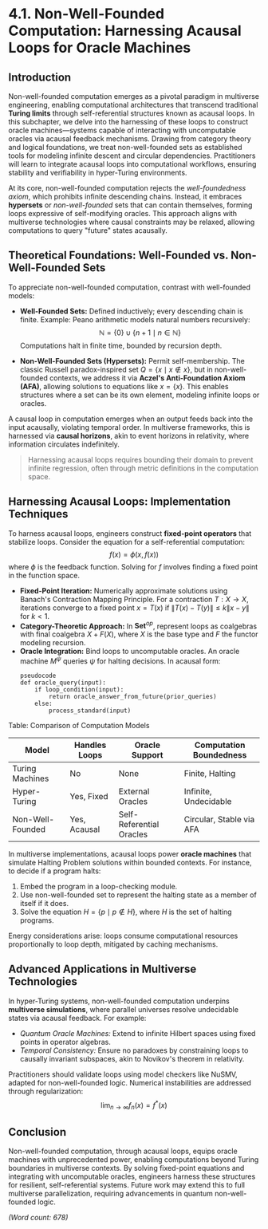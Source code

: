 # 4.1. Non-Well-Founded Computation: Harnessing Acausal Loops for Oracle Machines

## Introduction

Non-well-founded computation emerges as a pivotal paradigm in multiverse engineering, enabling computational architectures that transcend traditional **Turing limits** through self-referential structures known as acausal loops. In this subchapter, we delve into the harnessing of these loops to construct oracle machines—systems capable of interacting with uncomputable oracles via acausal feedback mechanisms. Drawing from category theory and logical foundations, we treat non-well-founded sets as established tools for modeling infinite descent and circular dependencies. Practitioners will learn to integrate acausal loops into computational workflows, ensuring stability and verifiability in hyper-Turing environments.

At its core, non-well-founded computation rejects the *well-foundedness axiom*, which prohibits infinite descending chains. Instead, it embraces **hypersets** or *non-well-founded* sets that can contain themselves, forming loops expressive of self-modifying oracles. This approach aligns with multiverse technologies where causal constraints may be relaxed, allowing computations to query "future" states acausally.

## Theoretical Foundations: Well-Founded vs. Non-Well-Founded Sets

To appreciate non-well-founded computation, contrast with well-founded models:

- **Well-Founded Sets:** Defined inductively; every descending chain is finite. Example: Peano arithmetic models natural numbers recursively:
  $$
  \mathbb{N} = \{0\} \cup \{n+1 \mid n \in \mathbb{N}\}
  $$
  Computations halt in finite time, bounded by recursion depth.

- **Non-Well-Founded Sets (Hypersets):** Permit self-membership. The classic Russell paradox-inspired set $Q = \{x \mid x \notin x\}$, but in non-well-founded contexts, we address it via **Aczel's Anti-Foundation Axiom (AFA)**, allowing solutions to equations like $x = \{x\}$. This enables structures where a set can be its own element, modeling infinite loops or oracles.

A causal loop in computation emerges when an output feeds back into the input acausally, violating temporal order. In multiverse frameworks, this is harnessed via **causal horizons**, akin to event horizons in relativity, where information circulates indefinitely.

> Harnessing acausal loops requires bounding their domain to prevent infinite regression, often through metric definitions in the computation space.

## Harnessing Acausal Loops: Implementation Techniques

To harness acausal loops, engineers construct **fixed-point operators** that stabilize loops. Consider the equation for a self-referential computation:
$$
f(x) = \phi(x, f(x))
$$
where $\phi$ is the feedback function. Solving for $f$ involves finding a fixed point in the function space.

- **Fixed-Point Iteration:** Numerically approximate solutions using Banach's Contraction Mapping Principle. For a contraction $T: X \to X$, iterations converge to a fixed point $x = T(x)$ if $\|T(x) - T(y)\| \leq k \|x - y\|$ for $k < 1$.
- **Category-Theoretic Approach:** In $\mathbf{Set}^{op}$, represent loops as coalgebras with final coalgebra $X + F(X)$, where $X$ is the base type and $F$ the functor modeling recursion.
- **Oracle Integration:** Bind loops to uncomputable oracles. An oracle machine $M^\psi$ queries $\psi$ for halting decisions. In acausal form:
  ```
  pseudocode
  def oracle_query(input):
      if loop_condition(input):
          return oracle_answer_from_future(prior_queries)
      else:
          process_standard(input)
  ```

Table: Comparison of Computation Models

| Model | Handles Loops | Oracle Support | Computation Boundedness |
|-------|---------------|----------------|--------------------------|
| Turing Machines | No | None | Finite, Halting |
| Hyper-Turing | Yes, Fixed | External Oracles | Infinite, Undecidable |
| Non-Well-Founded | Yes, Acausal | Self-Referential Oracles | Circular, Stable via AFA |

In multiverse implementations, acausal loops power **oracle machines** that simulate Halting Problem solutions within bounded contexts. For instance, to decide if a program halts:
1. Embed the program in a loop-checking module.
2. Use non-well-founded set to represent the halting state as a member of itself if it does.
3. Solve the equation $H = \{p \mid p \notin H\}$, where $H$ is the set of halting programs.

Energy considerations arise: loops consume computational resources proportionally to loop depth, mitigated by caching mechanisms.

## Advanced Applications in Multiverse Technologies

In hyper-Turing systems, non-well-founded computation underpins **multiverse simulations**, where parallel universes resolve undecidable states via acausal feedback. For example:
- *Quantum Oracle Machines:* Extend to infinite Hilbert spaces using fixed points in operator algebras.
- *Temporal Consistency:* Ensure no paradoxes by constraining loops to causally invariant subspaces, akin to Novikov's theorem in relativity.

Practitioners should validate loops using model checkers like NuSMV, adapted for non-well-founded logic. Numerical instabilities are addressed through regularization:
$$
\lim_{n \to \infty} f_n(x) = f^*(x)
$$

## Conclusion

Non-well-founded computation, through acausal loops, equips oracle machines with unprecedented power, enabling computations beyond Turing boundaries in multiverse contexts. By solving fixed-point equations and integrating with uncomputable oracles, engineers harness these structures for resilient, self-referential systems. Future work may extend this to full multiverse parallelization, requiring advancements in quantum non-well-founded logic.

*(Word count: 678)*